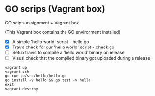 # GO scrips (Vagrant box)

GO scipts assignment + Vagrant box 

(This Vagrant box contains the GO environment installed)


- [x]  A simple 'hello world' script - hello.go
- [x]  Travis check for our 'hello world' script - check.go
- [ ]  Setup travis to compile a 'hello world' binary on release
- [ ]  Visual check that the compiled binary got uploaded during a release

```
vagrant up
vagrant ssh
go run go/src/hello/hello.go
go install -v hello && go test -v hello
exit
vagrant destroy
```

